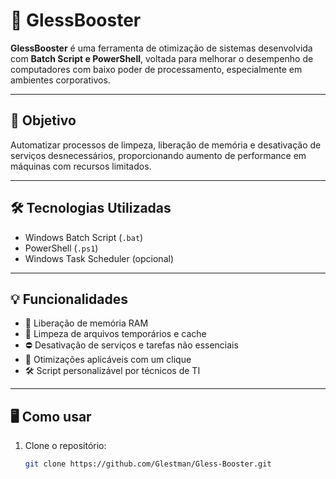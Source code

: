 # 🚀 GlessBooster

**GlessBooster** é uma ferramenta de otimização de sistemas desenvolvida com **Batch Script e PowerShell**, voltada para melhorar o desempenho de computadores com baixo poder de processamento, especialmente em ambientes corporativos.

---

## 🎯 Objetivo

Automatizar processos de limpeza, liberação de memória e desativação de serviços desnecessários, proporcionando aumento de performance em máquinas com recursos limitados.

---

## 🛠️ Tecnologias Utilizadas

- Windows Batch Script (`.bat`)
- PowerShell (`.ps1`)
- Windows Task Scheduler (opcional)

---

## 💡 Funcionalidades

- 🚀 Liberação de memória RAM
- 🧹 Limpeza de arquivos temporários e cache
- ⛔ Desativação de serviços e tarefas não essenciais
- 🔁 Otimizações aplicáveis com um clique
- 🛠️ Script personalizável por técnicos de TI

---

## 🖥️ Como usar

1. Clone o repositório:
   ```bash
   git clone https://github.com/Glestman/Gless-Booster.git
